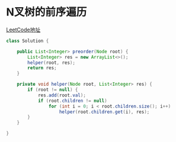 # N叉树的前序遍历
[LeetCode地址](https://leetcode-cn.com/problems/n-ary-tree-preorder-traversal)


```java
class Solution {

    public List<Integer> preorder(Node root) {
        List<Integer> res = new ArrayList<>();
        helper(root, res);
        return res;
    }

    private void helper(Node root, List<Integer> res) {
        if (root != null) {
            res.add(root.val);
            if (root.children != null)
                for (int i = 0; i < root.children.size(); i++)
                    helper(root.children.get(i), res);
        }
    }

}
```

